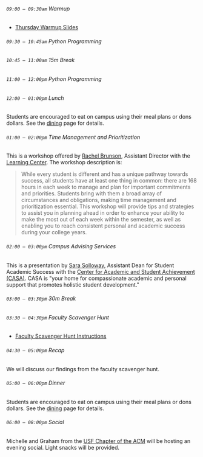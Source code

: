 ###### `09:00 – 09:30am` Warmup

- [Thursday Warmup Slides](https://docs.google.com/presentation/d/e/2PACX-1vRRRqeERadyKsYQQtHTwCKC0YyCjRfG41AX7bKB_ol4UeicvPoNBro_ElydQk7Mof-Yc1hUSgNdAyp-/pub?start=false&loop=false&delayms=3000)

###### `09:30 – 10:45am` Python Programming

###### `10:45 – 11:00am` *15m Break*

###### `11:00 – 12:00pm` Python Programming

###### `12:00 – 01:00pm` *Lunch*

Students are encouraged to eat on campus using their meal plans or dons dollars. See the [dining](dining.html) page for details.

###### `01:00 – 02:00pm` Time Management and Prioritization

This is a workshop offered by [Rachel Brunson](https://myusf.usfca.edu/lwsc/staff), Assistant Director with the [Learning Center](https://myusf.usfca.edu/learning-center). The workshop description is:

> While every student is different and has a unique pathway towards success, all students have at least one thing in common: there are 168 hours in each week to manage and plan for important commitments and priorities. Students bring with them a broad array of circumstances and obligations, making time management and prioritization essential. This workshop will provide tips and strategies to assist you in planning ahead in order to enhance your ability to make the most out of each week within the semester, as well as enabling you to reach consistent personal and academic success during your college years.

###### `02:00 – 03:00pm` Campus Advising Services

This is a presentation by [Sara Solloway](https://myusf.usfca.edu/casa/profiles/solloway), Assistant Dean for Student Academic Success with the [Center for Academic and Student Achievement (CASA)](https://myusf.usfca.edu/casa). CASA is "your home for compassionate academic and personal support that promotes holistic student development."

###### `03:00 – 03:30pm` *30m Break*

###### `03:30 – 04:30pm` Faculty Scavenger Hunt

- [Faculty Scavenger Hunt Instructions](https://docs.google.com/presentation/d/e/2PACX-1vTsoKCPWNuqEepmeY7KvwPtHacFpAMZgjCRtL5KR7PPoJzlSbSIOTLJH_iLfQRSMSC4LLMy6BOb5vna/pub?start=false&loop=false&delayms=3000)

###### `04:30 – 05:00pm` Recap

We will discuss our findings from the faculty scavenger hunt.

###### `05:00 – 06:00pm` *Dinner*

Students are encouraged to eat on campus using their meal plans or dons dollars. See the [dining](dining.html) page for details.

###### `06:00 – 08:00pm` *Social*

Michelle and Graham from the [USF Chapter of the ACM](https://usfcaacm.github.io/) will be hosting an evening social. Light snacks will be provided.
